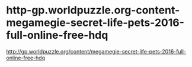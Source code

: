 # http-gp.worldpuzzle.org-content-megamegie-secret-life-pets-2016-full-online-free-hdq
http://gp.worldpuzzle.org/content/megamegie-secret-life-pets-2016-full-online-free-hdq
